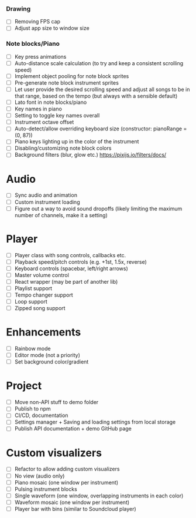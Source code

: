 ### Drawing

- [ ] Removing FPS cap
- [ ] Adjust app size to window size

### Note blocks/Piano

- [ ] Key press animations
- [ ] Auto-distance scale calculation (to try and keep a consistent scrolling speed)
- [ ] Implement object pooling for note block sprites
- [ ] Pre-generate note block instrument sprites
- [ ] Let user provide the desired scrolling speed and adjust all songs to be in that range, based on the tempo (but always with a sensible default)
- [ ] Lato font in note blocks/piano
- [ ] Key names in piano
- [ ] Setting to toggle key names overall
- [ ] Instrument octave offset
- [ ] Auto-detect/allow overriding keyboard size (constructor: pianoRange = (0, 87))
- [ ] Piano keys lighting up in the color of the instrument
- [ ] Disabling/customizing note block colors
- [ ] Background filters (blur, glow etc.) https://pixijs.io/filters/docs/

# Audio

- [ ] Sync audio and animation
- [ ] Custom instrument loading
- [ ] Figure out a way to avoid sound dropoffs (likely limiting the maximum number of channels, make it a setting)

# Player

- [ ] Player class with song controls, callbacks etc.
- [ ] Playback speed/pitch controls (e.g. +1st, 1.5x, reverse)
- [ ] Keyboard controls (spacebar, left/right arrows)
- [ ] Master volume control
- [ ] React wrapper (may be part of another lib)
- [ ] Playlist support
- [ ] Tempo changer support
- [ ] Loop support
- [ ] Zipped song support

# Enhancements

- [ ] Rainbow mode
- [ ] Editor mode (not a priority)
- [ ] Set background color/gradient

# Project

- [ ] Move non-API stuff to demo folder
- [ ] Publish to npm
- [ ] CI/CD, documentation
- [ ] Settings manager + Saving and loading settings from local storage
- [ ] Publish API documentation + demo GitHub page

# Custom visualizers

- [ ] Refactor to allow adding custom visualizers
- [ ] No view (audio only)
- [ ] Piano mosaic (one window per instrument)
- [ ] Pulsing instrument blocks
- [ ] Single waveform (one window, overlapping instruments in each color)
- [ ] Waveform mosaic (one window per instrument)
- [ ] Player bar with bins (similar to Soundcloud player)
